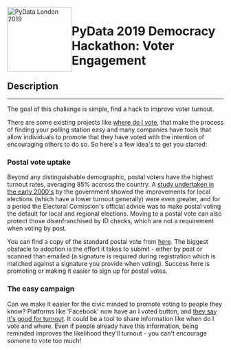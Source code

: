 <img src="https://pydata.org/london2018/static/images/logo.288981a8dfa8.png" alt="PyData London 2019" width="150px"  style="float: left;">


# PyData 2019 Democracy Hackathon: Voter Engagement 


## Description 
- - -
The goal of this challenge is simple, find a hack to improve voter turnout. 

There are some existing projects like [where do I vote](https://wheredoivote.co.uk/), that make the process of finding your polling station easy and many companies have tools that allow individuals to promote that they have voted with the intention of encouraging others to do so. So here's a few idea's to get you started:

### Postal vote uptake
Beyond any distinguishable demographic, postal voters have the highest turnout rates, averaging 85% accross the country. A [study undertaken in the early 2000's](https://www.theguardian.com/society/2004/jun/08/localgovernment.voterapathy) by the government showed the improvements for local elections (which have a lower turnout generally) were even greater, and for a period the Electoral Comission's official advice was to make postal voting the default for local and regional elections. Moving to a postal vote can also protect those disenfranchised by ID checks, which are not a requirement when voting by post.

You can find a copy of the standard postal vote from [here](https://www.yourvotematters.co.uk/__data/assets/pdf_file/0019/222454/Postal-vote-application-form.pdf). The biggest obstacle to adoption is the effort it takes to submit - either by post or scanned than emailed (a signature is required during registration which is matched against a signature you provide when voting). Success here is promoting or making it easier to sign up for postal votes.

### The easy campaign
Can we make it easier for the civic minded to promote voting to people they know? Platforms like 'Facebook' now have an I voted button, and [they say it's good for turnout](https://www.theguardian.com/technology/2018/apr/15/facebook-says-it-voter-button-is-good-for-turn-but-should-the-tech-giant-be-nudging-us-at-all). It could be a tool to share information like when do I vote and where. Even if people already have this information, being reminded improves the likelihood they'll turnout - you can't encourage somone to vote too much!  




